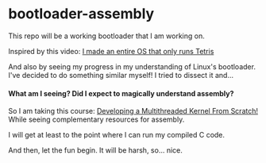 # bootloader-assembly
This repo will be a working bootloader that I am working on.

Inspired by this video: [I made an entire OS that only runs Tetris](https://youtu.be/FaILnmUYS_U)

And also by seeing my progress in my understanding of Linux's bootloader.
I've decided to do something similar myself!
I tried to dissect it and... 
#### What am I seeing? Did I expect to magically understand assembly?

So I am taking this course: [Developing a Multithreaded Kernel From Scratch!](https://www.udemy.com/course/developing-a-multithreaded-kernel-from-scratch/)
While seeing complementary resources for assembly.

I will get at least to the point where I can run my compiled C code.

And then, let the fun begin.
It will be harsh, so... nice.

